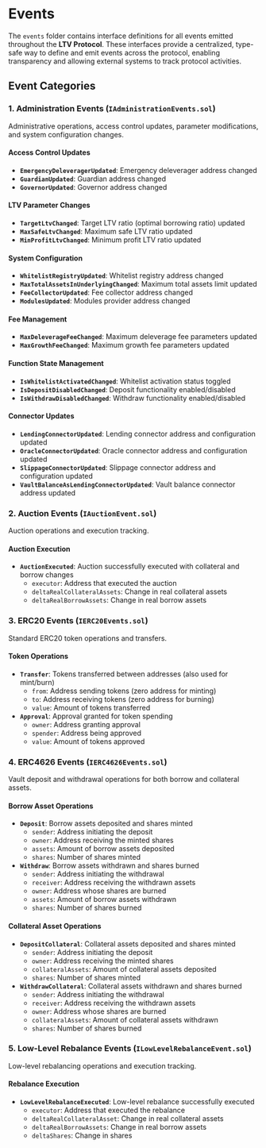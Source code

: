 # Events

The `events` folder contains interface definitions for all events emitted throughout the **LTV Protocol**. These interfaces provide a centralized, type-safe way to define and emit events across the protocol, enabling transparency and allowing external systems to track protocol activities.

## Event Categories

### 1. Administration Events (`IAdministrationEvents.sol`)

Administrative operations, access control updates, parameter modifications, and system configuration changes.

#### Access Control Updates
- **`EmergencyDeleveragerUpdated`**: Emergency deleverager address changed
- **`GuardianUpdated`**: Guardian address changed  
- **`GovernorUpdated`**: Governor address changed

#### LTV Parameter Changes
- **`TargetLtvChanged`**: Target LTV ratio (optimal borrowing ratio) updated
- **`MaxSafeLtvChanged`**: Maximum safe LTV ratio updated
- **`MinProfitLtvChanged`**: Minimum profit LTV ratio updated

#### System Configuration
- **`WhitelistRegistryUpdated`**: Whitelist registry address changed
- **`MaxTotalAssetsInUnderlyingChanged`**: Maximum total assets limit updated
- **`FeeCollectorUpdated`**: Fee collector address changed
- **`ModulesUpdated`**: Modules provider address changed

#### Fee Management
- **`MaxDeleverageFeeChanged`**: Maximum deleverage fee parameters updated
- **`MaxGrowthFeeChanged`**: Maximum growth fee parameters updated

#### Function State Management
- **`IsWhitelistActivatedChanged`**: Whitelist activation status toggled
- **`IsDepositDisabledChanged`**: Deposit functionality enabled/disabled
- **`IsWithdrawDisabledChanged`**: Withdraw functionality enabled/disabled

#### Connector Updates
- **`LendingConnectorUpdated`**: Lending connector address and configuration updated
- **`OracleConnectorUpdated`**: Oracle connector address and configuration updated
- **`SlippageConnectorUpdated`**: Slippage connector address and configuration updated
- **`VaultBalanceAsLendingConnectorUpdated`**: Vault balance connector address updated

### 2. Auction Events (`IAuctionEvent.sol`)

Auction operations and execution tracking.

#### Auction Execution
- **`AuctionExecuted`**: Auction successfully executed with collateral and borrow changes
  - `executor`: Address that executed the auction
  - `deltaRealCollateralAssets`: Change in real collateral assets
  - `deltaRealBorrowAssets`: Change in real borrow assets

### 3. ERC20 Events (`IERC20Events.sol`)

Standard ERC20 token operations and transfers.

#### Token Operations
- **`Transfer`**: Tokens transferred between addresses (also used for mint/burn)
  - `from`: Address sending tokens (zero address for minting)
  - `to`: Address receiving tokens (zero address for burning)
  - `value`: Amount of tokens transferred
- **`Approval`**: Approval granted for token spending
  - `owner`: Address granting approval
  - `spender`: Address being approved
  - `value`: Amount of tokens approved

### 4. ERC4626 Events (`IERC4626Events.sol`)

Vault deposit and withdrawal operations for both borrow and collateral assets.

#### Borrow Asset Operations
- **`Deposit`**: Borrow assets deposited and shares minted
  - `sender`: Address initiating the deposit
  - `owner`: Address receiving the minted shares
  - `assets`: Amount of borrow assets deposited
  - `shares`: Number of shares minted
- **`Withdraw`**: Borrow assets withdrawn and shares burned
  - `sender`: Address initiating the withdrawal
  - `receiver`: Address receiving the withdrawn assets
  - `owner`: Address whose shares are burned
  - `assets`: Amount of borrow assets withdrawn
  - `shares`: Number of shares burned

#### Collateral Asset Operations
- **`DepositCollateral`**: Collateral assets deposited and shares minted
  - `sender`: Address initiating the deposit
  - `owner`: Address receiving the minted shares
  - `collateralAssets`: Amount of collateral assets deposited
  - `shares`: Number of shares minted
- **`WithdrawCollateral`**: Collateral assets withdrawn and shares burned
  - `sender`: Address initiating the withdrawal
  - `receiver`: Address receiving the withdrawn assets
  - `owner`: Address whose shares are burned
  - `collateralAssets`: Amount of collateral assets withdrawn
  - `shares`: Number of shares burned

### 5. Low-Level Rebalance Events (`ILowLevelRebalanceEvent.sol`)

Low-level rebalancing operations and execution tracking.

#### Rebalance Execution
- **`LowLevelRebalanceExecuted`**: Low-level rebalance successfully executed
  - `executor`: Address that executed the rebalance
  - `deltaRealCollateralAsset`: Change in real collateral assets
  - `deltaRealBorrowAssets`: Change in real borrow assets
  - `deltaShares`: Change in shares